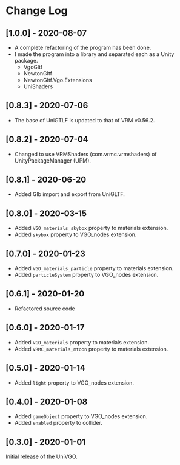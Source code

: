 # Change Log

## [1.0.0] - 2020-08-07
- A complete refactoring of the program has been done.
- I made the program into a library and separated each as a Unity package.
  - VgoGltf
  - NewtonGltf
  - NewtonGltf.Vgo.Extensions
  - UniShaders

## [0.8.3] - 2020-07-06
- The base of UniGTLF is updated to that of VRM v0.56.2.

## [0.8.2] - 2020-07-04
- Changed to use VRMShaders (com.vrmc.vrmshaders) of UnityPackageManager (UPM).

## [0.8.1] - 2020-06-20
- Added Glb import and export from UniGLTF.

## [0.8.0] - 2020-03-15
- Added `VGO_materials_skybox` property to materials extension.
- Added `skybox` property to VGO_nodes extension.

## [0.7.0] - 2020-01-23
- Added `VGO_materials_particle` property to materials extension.
- Added `particleSystem` property to VGO_nodes extension.

## [0.6.1] - 2020-01-20
- Refactored source code

## [0.6.0] - 2020-01-17
- Added `VGO_materials` property to materials extension.
- Added `VRMC_materials_mtoon` property to materials extension.

## [0.5.0] - 2020-01-14
- Added `light` property to VGO_nodes extension.

## [0.4.0] - 2020-01-08
- Added `gameObject` property to VGO_nodes extension.
- Added `enabled` property to collider.

## [0.3.0] - 2020-01-01
Initial release of the UniVGO.
